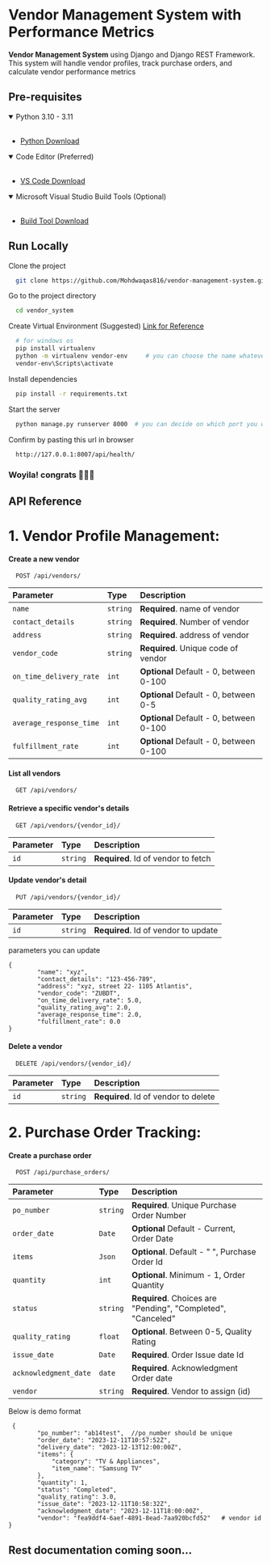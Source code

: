 # Vendor Management System with Performance Metrics

**Vendor Management System** using Django and Django REST Framework. This
system will handle vendor profiles, track purchase orders, and calculate vendor performance
metrics

## Pre-requisites

<details open>
<summary>Python 3.10 - 3.11</summary>
<br>

- [Python Download](https://www.python.org/downloads/)

</details>
<details open>
<summary>Code Editor (Preferred)</summary>
<br>

- [VS Code Download](https://code.visualstudio.com/download)
</details>

<details open>
<summary>Microsoft Visual Studio Build Tools (Optional)</summary>
<br>

- [Build Tool Download](https://visualstudio.microsoft.com/downloads/)
</details>

## Run Locally

Clone the project

```bash
  git clone https://github.com/Mohdwaqas816/vendor-management-system.git
```

Go to the project directory

```bash
  cd vendor_system
```

Create Virtual Environment (Suggested) [Link for Reference](https://virtualenv.pypa.io/en/latest/user_guide.html)

```bash
  # for windows os
  pip install virtualenv
  python -m virtualenv vendor-env     # you can choose the name whatever you want
  vendor-env\Scripts\activate
```

Install dependencies

```bash
  pip install -r requirements.txt
```

Start the server

```bash
  python manage.py runserver 8000  # you can decide on which port you want to run
```

Confirm by pasting this url in browser

```bash
  http://127.0.0.1:8007/api/health/
```

### Woyila! congrats 🎊🎊🎉

## API Reference

# 1. Vendor Profile Management:

#### Create a new vendor

```http
  POST /api/vendors/
```

| Parameter               | Type     | Description                             |
| :---------------------- | :------- | :-------------------------------------- |
| `name`                  | `string` | **Required**. name of vendor            |
| `contact_details`       | `string` | **Required**. Number of vendor          |
| `address`               | `string` | **Required**. address of vendor         |
| `vendor_code`           | `string` | **Required**. Unique code of vendor     |
| `on_time_delivery_rate` | `int`    | **Optional** Default - 0, between 0-100 |
| `quality_rating_avg`    | `int`    | **Optional** Default - 0, between 0-5   |
| `average_response_time` | `int`    | **Optional** Default - 0, between 0-100 |
| `fulfillment_rate`      | `int`    | **Optional** Default - 0, between 0-100 |

#### List all vendors

```http
  GET /api/vendors/
```

#### Retrieve a specific vendor's details

```http
  GET /api/vendors/{vendor_id}/
```

| Parameter | Type     | Description                         |
| :-------- | :------- | :---------------------------------- |
| `id`      | `string` | **Required**. Id of vendor to fetch |

#### Update vendor's detail

```http
  PUT /api/vendors/{vendor_id}/
```

| Parameter | Type     | Description                          |
| :-------- | :------- | :----------------------------------- |
| `id`      | `string` | **Required**. Id of vendor to update |

parameters you can update

```
{
        "name": "xyz",
        "contact_details": "123-456-789",
        "address": "xyz, street 22- 1105 Atlantis",
        "vendor_code": "ZUBDT",
        "on_time_delivery_rate": 5.0,
        "quality_rating_avg": 2.0,
        "average_response_time": 2.0,
        "fulfillment_rate": 0.0
}
```

#### Delete a vendor

```http
  DELETE /api/vendors/{vendor_id}/
```

| Parameter | Type     | Description                          |
| :-------- | :------- | :----------------------------------- |
| `id`      | `string` | **Required**. Id of vendor to delete |

# 2. Purchase Order Tracking:

#### Create a purchase order

```http
  POST /api/purchase_orders/
```

| Parameter             | Type     | Description                                                  |
| :-------------------- | :------- | :----------------------------------------------------------- |
| `po_number`           | `string` | **Required**. Unique Purchase Order Number                   |
| `order_date`          | `Date`   | **Optional** Default - Current, Order Date                   |
| `items`               | `Json`   | **Optional**. Default - " ", Purchase Order Id               |
| `quantity`            | `int`    | **Optional**. Minimum - 1, Order Quantity                    |
| `status`              | `string` | **Required**. Choices are "Pending", "Completed", "Canceled" |
| `quality_rating`      | `float`  | **Optional**. Between 0-5, Quality Rating                    |
| `issue_date`          | `Date`   | **Required**. Order Issue date Id                            |
| `acknowledgment_date` | `date`   | **Required**. Acknowledgment Order date                      |
| `vendor`              | `string` | **Required**. Vendor to assign (id)                          |

Below is demo format

```
 {
        "po_number": "ab14test",  //po_number should be unique
        "order_date": "2023-12-11T10:57:52Z",
        "delivery_date": "2023-12-13T12:00:00Z",
        "items": {
            "category": "TV & Appliances",
            "item_name": "Samsung TV"
        },
        "quantity": 1,
        "status": "Completed",
        "quality_rating": 3.0,
        "issue_date": "2023-12-11T10:58:32Z",
        "acknowledgment_date": "2023-12-11T18:00:00Z",
        "vendor": "fea9ddf4-6aef-4891-8ead-7aa920bcfd52"   # vendor id
}
```

## Rest documentation coming soon...
